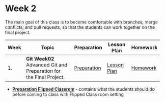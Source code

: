 # Week 2

The main goal of this class is to become comfortable with branches, merge conflicts, and pull requests, so that the students can work together on the final project.

| Week | Topic | Preparation | Lesson Plan | Homework |
| ---- | ----- | ---- |----------|--------|
| 1. | **Git Week02**  <br>  Advanced Git and Preparation for the Final Project. | [Preparation](/week2/preparation.md) | [Lesson Plan](/week2/lesson-plan.md) | [Homework](/week2/homework.md) |

 - **[Preparation Flipped Classrom](preparation_flipped_classroom.md)** - contains what the students should do before coming to class with Flipped Class room setting




